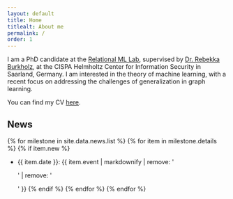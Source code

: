 ```yaml
---
layout: default
title: Home
titlealt: About me
permalink: /
order: 1
---
```


I am a PhD candidate at the [Relational ML Lab](https://relationalml.github.io), supervised by [Dr. Rebekka Burkholz](https://sites.google.com/view/rebekkaburkholz/), at the CISPA Helmholtz Center for Information Security in Saarland, Germany. I am interested in the theory of machine learning, with a recent focus on addressing the challenges of generalization in graph learning.

You can find my CV [here](/assets/RubioMadrigalCelia_cv.pdf).

## News

{% for milestone in site.data.news.list %}
{% for item in milestone.details %}
{% if item.new %}
* {{ item.date }}: {{ item.event | markdownify | remove: '<p>' | remove: '</p>' }}
{% endif %}
{% endfor %}
{% endfor %}
